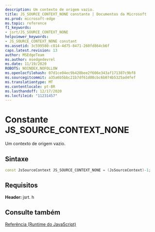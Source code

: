 ```yaml
---
description: Um contexto de origem vazio.
title: JS_SOURCE_CONTEXT_NONE constante | Documentos da Microsoft
ms.prod: microsoft-edge
ms.topic: reference
f1_keywords:
- jsrt/JS_SOURCE_CONTEXT_NONE
helpviewer_keywords:
- JS_SOURCE_CONTEXT_NONE constant
ms.assetid: 3c599580-c814-4d75-8471-260fd864cb6f
caps.latest.revision: 13
author: MSEdgeTeam
ms.author: msedgedevrel
ms.date: 11/19/2020
ROBOTS: NOINDEX,NOFOLLOW
ms.openlocfilehash: 07d1ce04ec9b428bee2f606e343af171387c9bf8
ms.sourcegitcommit: a35a6b5bbc21b7df61d08cbc6b074b5325ad4fef
ms.translationtype: MT
ms.contentlocale: pt-BR
ms.lasthandoff: 12/17/2020
ms.locfileid: "11231457"
---
```

# Constante JS_SOURCE_CONTEXT_NONE

Um contexto de origem vazio.  
  
## Sintaxe  
  
```cpp  
const JsSourceContext JS_SOURCE_CONTEXT_NONE = (JsSourceContext)-1;  
```  
  
## Requisitos  
 **Header:** jsrt. h  
  
## Consulte também  
 [Referência (Runtime do JavaScript)](../chakra-hosting/reference-javascript-runtime.md)
